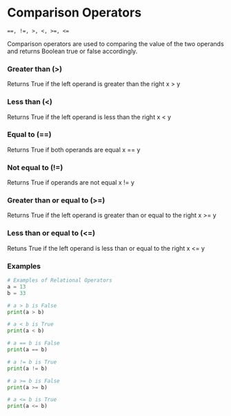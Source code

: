 # Comparison Operators
```==, !=, >, <, >=, <=```   

Comparison operators are used to comparing the value of the two operands and returns Boolean true or false accordingly.

### Greater than (>)
Returns True if the left operand is greater than the right
x > y

### Less than (<)
Returns True if the left operand is less than the right
x < y

### Equal to (==)
Returns True if both operands are equal
x == y

### Not equal to (!=)
Returns True if operands are not equal
x != y

### Greater than or equal to (>=)
Returns True if the left operand is greater than or equal to the right
x >= y

### Less than or equal to (<=)
Retuns True if the left operand is less than or equal to the right
x <= y

### Examples
```python
# Examples of Relational Operators
a = 13
b = 33

# a > b is False
print(a > b)

# a < b is True
print(a < b)

# a == b is False
print(a == b)

# a != b is True
print(a != b)

# a >= b is False
print(a >= b)

# a <= b is True
print(a <= b)
```
